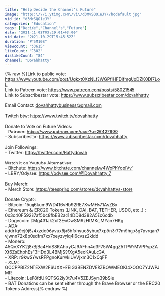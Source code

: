 ```yaml
---
title: "Help Decide the Channel's Future"
image: "https:\/\/i.ytimg.com\/vi\/d3MvSQO1eJY\/hqdefault.jpg"
vid_id: "d3MvSQO1eJY"
categories: "Education"
tags: ["Decide","Channel's","Future"]
date: "2021-11-03T03:29:01+03:00"
vid_date: "2021-10-29T15:45:52Z"
duration: "PT5M10S"
viewcount: "53615"
likeCount: "7302"
dislikeCount: "84"
channel: "Dovahhatty"
---
```

{% raw %}Link to public vote: <a rel="nofollow" target="blank" href="https://www.youtube.com/post/Ugkxt0XzNLf2WGPfIHFDifmgUoDZK0DI7LoL">https://www.youtube.com/post/Ugkxt0XzNLf2WGPfIHFDifmgUoDZK0DI7LoL</a><br />Link to Patreon vote: <a rel="nofollow" target="blank" href="https://www.patreon.com/posts/58021545">https://www.patreon.com/posts/58021545</a><br />Link to Subscribestar vote: <a rel="nofollow" target="blank" href="https://www.subscribestar.com/dovahhatty">https://www.subscribestar.com/dovahhatty</a><br /><br />Email Contact: dovahhattybusiness@gmail.com<br /><br />Twitch btw: <a rel="nofollow" target="blank" href="https://www.twitch.tv/dovahhatty">https://www.twitch.tv/dovahhatty</a><br /><br />Donate to Vote on Future Videos:<br />- Patreon: <a rel="nofollow" target="blank" href="https://www.patreon.com/user?u=26427890">https://www.patreon.com/user?u=26427890</a><br />- Subscribestar: <a rel="nofollow" target="blank" href="https://www.subscribestar.com/dovahhatty">https://www.subscribestar.com/dovahhatty</a><br /><br />Join Followings:<br />- Twitter: <a rel="nofollow" target="blank" href="https://twitter.com/Hattydovah">https://twitter.com/Hattydovah</a><br /><br />Watch it on Youtube Alternatives:<br />- Bitchute: <a rel="nofollow" target="blank" href="https://www.bitchute.com/channel/w4WxPhYopiVv/">https://www.bitchute.com/channel/w4WxPhYopiVv/</a><br />- LBRY/Odysee: <a rel="nofollow" target="blank" href="https://odysee.com/@Dovahhatty:7">https://odysee.com/@Dovahhatty:7</a><br /><br />Buy Merch:<br />- Merch Store: <a rel="nofollow" target="blank" href="https://teespring.com/stores/dovahhattys-store">https://teespring.com/stores/dovahhattys-store</a><br /><br />Donate Crypto:<br />- Bitcoin: 15ug6kum9WD416vHb92RE7XwMHs71AsZBx<br />- Ethereum &amp;/ ERC20 Tokens (LINK, DAI, BAT, TETHER, USDC, etc..) : 0x3c40F59287af5bc8fbEB2ad14DD8d382A5Ec6cdb<br />- Dogecoin: DMg431Jk2xf2EwCwSM9zHtMKdjMYan7HKg<br />- ADA:<br />addr1q9ej9j5z4xzdc96yvux5ja5hfxhyuc8yhuq7xp9n3r77m9hgp3g7pvrqan7vjwnn72x8p0edfm7xx7xeyzvylq4l6cvsz2kldd<br />- Monero: 45QvXYK2j8xBjBa4HdS8KAhixyCJ9AFhn4d3P75W4ggZ5TPWrMVPPypZAXt6ZsEhphEsF3HDd3L4BMjSSfXgA5eoKAuLcGA<br />- XRP: r9kwSYwsRFPgnoKurwkiUvVjxm3C1xQqFF<br />- XLM: GCCPPBIZ2NTEXW2F6UXXH7EIG3BENZDVERZBOWMEOKI4XOOO7YJWPJMR<br />- Litecoin: LeP8fdUKQTSG2iyDt7u4V5ZEJSym39bSie<br />- BAT Donations can be sent either through the Brave Browser or the ERC20 Tokens Address{% endraw %}

